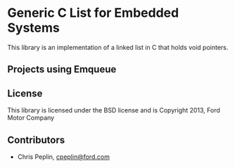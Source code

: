 Generic C List for Embedded Systems
====================================

This library is an implementation of a linked list in C that holds void
pointers.

## Projects using Emqueue

## License

This library is licensed under the BSD license and is Copyright 2013,
Ford Motor Company

## Contributors

* Chris Peplin, cpeplin@ford.com
